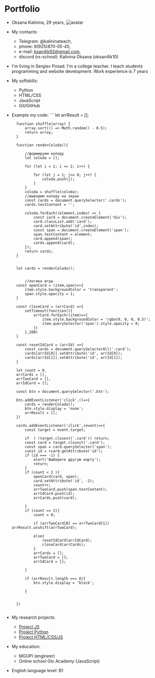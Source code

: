 # Portfolio
* Oksana Kalinina, 29 years, ![avatar](/img/IMG_2301.jpg "avatar")
* My contacts:
    + Telegram: @kalininateach,
    + phone: 8(925)870-05-45,
    + e-mail: ksan4ik92@gmail.com, 
    + discord (rs-school): Kalinina Oksana (oksan4ik10)
* I'm living in Sergiev Posad. I'm a college teacher. I teach students programming and website development.  Work experience is 7 years
* My softskills:
    + Python
    + HTML/CSS
    + JavaScript
    + Git/GitHub
* Example my code:
        ```
        let arrResult = [];

        function shuffle(array) {
            array.sort(() => Math.random() - 0.5);
            return array;
        }

        function renderColoda(){

            //формируем колоду
            let coloda = [];

            for (let i = 1; i <= 2; i++) {

                for (let j = 1; j<= 8; j++) {
                    coloda.push(j);
                }
            }
            coloda = shuffle(coloda);
            //выводим колоду на экран
            const cards = document.querySelector('.cards');
            cards.textContent = '';

            coloda.forEach((element,index) => {
                const card = document.createElement('div');
                card.classList.add('card');
                card.setAttribute('id',index);
                const span = document.createElement('span');
                span.textContent = element;
                card.append(span);
                cards.append(card);
            });
            return cards;
        }


        let cards = renderColoda();


            //логика игры
        const openCard = (item,span)=>{
            item.style.backgroundColor = 'transparent';
            span.style.opacity = 1;
        }

        const closeCard = (arrCard) =>{
            setTimeout(function(){
                arrCard.forEach((item)=>{
                    item.style.backgroundColor = 'rgba(0, 0, 0, 0.5)';
                    item.querySelector('span').style.opacity = 0;
                })
            },200)
        }

        const resetIdCard = (arrId) =>{
            const cards = document.querySelectorAll('.card');
            cards[arrId[0]].setAttribute('id', arrId[0]);
            cards[arrId[1]].setAttribute('id', arrId[1]);
        }

        let count = 0,
        arrCards = [],
        arrTwoCard = [],
        arrIdCard = [];

        const btn = document.querySelector('.btn');

        btn.addEventListener('click',()=>{
            cards = renderColoda();
            btn.style.display = 'none';
            arrResult = [];
        })

        cards.addEventListener('click',(event)=>{
            const target = event.target;

            if  ( !target.closest('.card')) return;
            const card = target.closest('.card');
            const span = card.querySelector('span');
            const id = +card.getAttribute('id');
            if (id === -1) {
                alert('Выберите другую карту');
                return;
            }
            if (count < 2 ){
                openCard(card, span);
                card.setAttribute('id', -1);
                count++;
                arrTwoCard.push(span.textContent);
                arrIdCard.push(id);
                arrCards.push(card);

            }
            if (count == 2){
                count = 0;
            
                if (arrTwoCard[0] == arrTwoCard[1]) arrResult.unshift(arrTwoCard);

                else{
                    resetIdCard(arrIdCard);
                    closeCard(arrCards);
                }
                arrCards = [];
                arrTwoCard = [];
                arrIdCard = [];

            }
            
            if (arrResult.length === 8){
                btn.style.display = 'block';
                
            }


        })
    ```
* My research projects:
    + [Project JS]( "https://github.com/oksan4ik10/diplomGlo")
    + [Project Python]( "https://github.com/oksan4ik10/bmi/tree/day5")
    + [Project HTML/CSS/JS]( "https://github.com/oksan4ik10/mySite")
* My education:
    + MGUPI (engineer)
    + Online school Glo Academy (JavaScript)
* English language level: В1